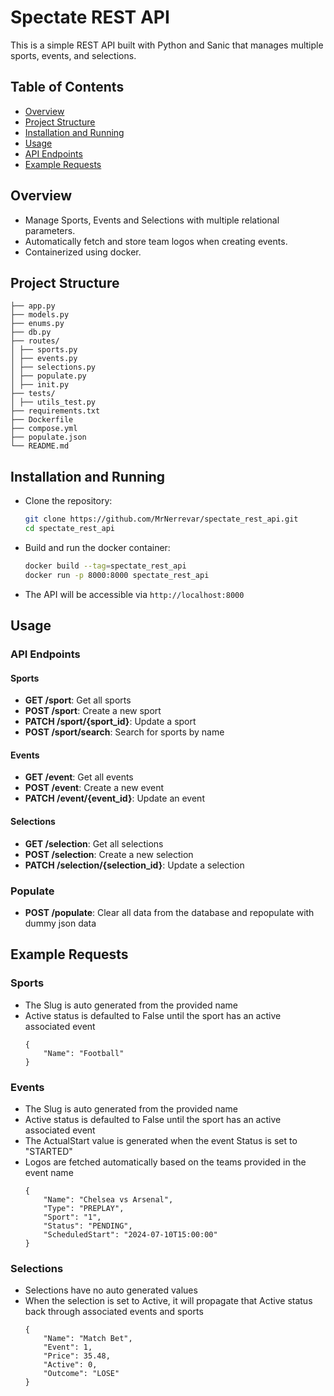 # Spectate REST API

This is a simple REST API built with Python and Sanic that manages multiple sports, events, and selections.

## Table of Contents
- [Overview](#overview)
- [Project Structure](#project-structure)
- [Installation and Running](#installation-and-running)
- [Usage](#usage)
- [API Endpoints](#api-endpoints)
- [Example Requests](#example-requests)

## Overview
- Manage Sports, Events and Selections with multiple relational parameters.
- Automatically fetch and store team logos when creating events.
- Containerized using docker.

## Project Structure
````
├── app.py 
├── models.py
├── enums.py
├── db.py
├── routes/
│ ├── sports.py
│ ├── events.py
│ ├── selections.py
│ ├── populate.py
│ ├── init.py
├── tests/
│ ├── utils_test.py
├── requirements.txt
├── Dockerfile
├── compose.yml
├── populate.json
└── README.md
````

## Installation and Running
- Clone the repository:
    ```sh
    git clone https://github.com/MrNerrevar/spectate_rest_api.git
    cd spectate_rest_api
    ```
- Build and run the docker container:
    ```sh
    docker build --tag=spectate_rest_api
    docker run -p 8000:8000 spectate_rest_api
    ```
- The API will be accessible via `http://localhost:8000`


## Usage
### API Endpoints

#### Sports
- **GET /sport**: Get all sports
- **POST /sport**: Create a new sport
- **PATCH /sport/{sport_id}**: Update a sport
- **POST /sport/search**: Search for sports by name

#### Events
- **GET /event**: Get all events
- **POST /event**: Create a new event
- **PATCH /event/{event_id}**: Update an event

#### Selections
- **GET /selection**: Get all selections
- **POST /selection**: Create a new selection
- **PATCH /selection/{selection_id}**: Update a selection

### Populate
- **POST /populate**: Clear all data from the database and repopulate with dummy json data

## Example Requests
### Sports
- The Slug is auto generated from the provided name
- Active status is defaulted to False until the sport has an active associated event
    ```
    {
        "Name": "Football"
    }
    ```

### Events
- The Slug is auto generated from the provided name
- Active status is defaulted to False until the sport has an active associated event
- The ActualStart value is generated when the event Status is set to "STARTED"
- Logos are fetched automatically based on the teams provided in the event name
    ```
    {
        "Name": "Chelsea vs Arsenal",
        "Type": "PREPLAY",
        "Sport": "1",
        "Status": "PENDING",
        "ScheduledStart": "2024-07-10T15:00:00"
    }
    ```

### Selections
- Selections have no auto generated values
- When the selection is set to Active, it will propagate that Active status back through associated events and sports
    ```
    {
        "Name": "Match Bet",
        "Event": 1,
        "Price": 35.48,
        "Active": 0,
        "Outcome": "LOSE"
    }
    ```